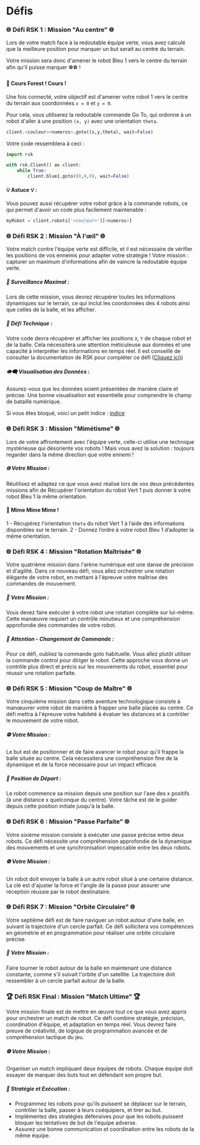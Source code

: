 # Défis

<!-- ## 🟢 Défi facile -->

### 🌐 Défi RSK 1 : Mission "Au centre" 🌐

Lors de votre match face à la redoutable équipe verte, vous avez calculé que la meilleure position pour marquer un but serait au centre du terrain.

Votre mission sera donc d'amener le robot Bleu 1 vers le centre du terrain afin qu'il puisse marquer ⚽⚽ !
#### 🎯 Cours Forest ! Cours !

Une fois connecté, votre objectif est d'amener votre robot 1 vers le centre du terrain aux coordonnées `x = 0` et `y = 0`.

Pour cela, vous utiliserez la redoutable commande Go To, qui ordonne à un robot d'aller à une position `(x, y)` avec une orientation `theta`.

```python
client.<couleur><numeros>.goto((x,y,theta), wait=False)
```

Votre code ressemblera à ceci :
```python
import rsk

with rsk.Client() as client: 
    while True:
        client.blue1.goto((0,0,0), wait=False)
```

#### 💡 Astuce 💡 :
 Vous pouvez aussi récupérer votre robot grâce à la commande robots, ce qui permet d'avoir un code plus facilement maintenable :

```python
myRobot = client.robots['<couleur>'][<numeros>]
```


### 🌐 Défi RSK 2 : Mission "À l'œil" 🌐

Votre match contre l'équipe verte est difficile, et il est nécessaire de vérifier les positions de vos ennemis pour adapter votre stratégie ! Votre mission : capturer un maximum d'informations afin de vaincre la redoutable équipe verte.

##### 🎯 Surveillance Maximal :

Lors de cette mission, vous devrez récupérer toutes les informations dynamiques sur le terrain, ce qui inclut les coordonnées des 4 robots ainsi que celles de la balle, et les afficher.

##### 🧩 Défi Technique :

Votre code devra récupérer et afficher les positions `X`, `Y` de chaque robot et de la balle. Cela nécessitera une attention méticuleuse aux données et une capacité à interpréter les informations en temps réel. Il est conseillé de consulter la documentation de RSK pour compléter ce défi  ([Cliquez ici)]('https://robot-soccer-kit.github.io/programming#localization-informations'))

##### 👁‍🗨 Visualisation des Données :

Assurez-vous que les données soient présentées de manière claire et précise. Une bonne visualisation est essentielle pour comprendre le champ de bataille numérique.

Si vous êtes bloqué, voici un petit indice : [indice]('https://www.docstring.fr/glossaire/print/')

### 🌐 Défi RSK 3 : Mission "Mimétisme" 🌐

Lors de votre affrontement avec l'équipe verte, celle-ci utilise une technique mystérieuse qui désoriente vos robots ! Mais vous avez la solution : toujours regarder dans la même direction que votre ennemi !

##### 🌐 Votre Mission :

Réutilisez et adaptez ce que vous avez réalisé lors de vos deux précédentes missions afin de
Récupérer l'orientation du robot Vert 1 puis
donner à votre robot Bleu 1 la même orientation.

#### 🎯 Mime Mime Mime !

1 - Récupérez l'orientation `theta` du robot Vert 1 à l’aide des informations disponibles sur le terrain.
2 - Donnez l’ordre à votre robot Bleu 1 d’adopter la même orientation.

### 🌐 Défi RSK 4 : Mission "Rotation Maîtrisée" 🌐

Votre quatrième mission dans l'arène numérique est une danse de précision et d'agilité. Dans ce nouveau défi, vous allez orchestrer une rotation élégante de votre robot, en mettant à l'épreuve votre maîtrise des commandes de mouvement.

##### 🔄 Votre Mission :

Vous devez faire exécuter à votre robot une rotation complète sur lui-même. Cette manœuvre requiert un contrôle minutieux et une compréhension approfondie des commandes de votre robot.

##### 🚨 Attention - Changement de Commande :

Pour ce défi, oubliez la commande goto habituelle. Vous allez plutôt utiliser la commande control pour diriger le robot. Cette approche vous donne un contrôle plus direct et précis sur les mouvements du robot, essentiel pour réussir une rotation parfaite.

### 🌐 Défi RSK 5 : Mission "Coup de Maître" 🌐

Votre cinquième mission dans cette aventure technologique consiste à manœuvrer votre robot de manière à frapper une balle placée au centre.
Ce défi mettra à l'épreuve votre habileté à évaluer les distances et à contrôler le mouvement de votre robot.

##### ⚽ Votre Mission :

Le but est de positionner et de faire avancer le robot pour qu'il frappe la balle située au centre.
Cela nécessitera une compréhension fine de la dynamique et de la force nécessaire pour un impact efficace.

##### 📐 Position de Départ :

Le robot commence sa mission depuis une position sur l'axe des x positifs (à une distance x quelconque du centre).
Votre tâche est de le guider depuis cette position initiale jusqu'à la balle.

### 🌐 Défi RSK 6 : Mission "Passe Parfaite" 🌐

Votre sixième mission consiste à exécuter une passe précise entre deux robots. Ce défi nécessite une compréhension approfondie de la dynamique des mouvements et une synchronisation impeccable entre les deux robots.

##### ⚽ Votre Mission :

Un robot doit envoyer la balle à un autre robot situé à une certaine distance. La clé est d'ajuster la force et l'angle de la passe pour assurer une réception réussie par le robot destinataire.

### 🌐 Défi RSK 7 : Mission "Orbite Circulaire" 🌐

Votre septième défi est de faire naviguer un robot autour d'une balle, en suivant la trajectoire d'un cercle parfait. Ce défi sollicitera vos compétences en géométrie et en programmation pour réaliser une orbite circulaire précise.

##### 🔵 Votre Mission :

Faire tourner le robot autour de la balle en maintenant une distance constante, comme s'il suivait l'orbite d'un satellite.
La trajectoire doit ressembler à un cercle parfait autour de la balle.

### 🏆 Défi RSK Final : Mission "Match Ultime" 🏆

Votre mission finale est de mettre en œuvre tout ce que vous avez appris pour orchestrer un match de robot. Ce défi combine stratégie, précision, coordination d'équipe, et adaptation en temps réel. Vous devrez faire preuve de créativité, de logique de programmation avancée et de compréhension tactique du jeu.

##### ⚽ Votre Mission :

Organiser un match impliquant deux équipes de robots. Chaque équipe doit essayer de marquer des buts tout en défendant son propre but.

##### 🤖 Stratégie et Exécution :

- Programmez les robots pour qu'ils puissent se déplacer sur le terrain, contrôler la balle, passer à leurs coéquipiers, et tirer au but.
- Implémentez des stratégies défensives pour que les robots puissent bloquer les tentatives de but de l'équipe adverse.
- Assurez une bonne communication et coordination entre les robots de la même équipe.

<!-- ## Défi normale -->

<!-- ## Défi difficile -->
